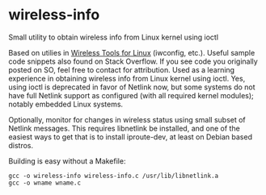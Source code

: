 wireless-info
=============

Small utility to obtain wireless info from Linux kernel using ioctl

Based on utilies in [Wireless Tools for Linux](http://www.hpl.hp.com/personal/Jean_Tourrilhes/Linux/Tools.html) (iwconfig, etc.).  Useful sample code snippets also found on Stack Overflow.  If you see code you originally posted on SO, feel free to contact for attribution.  Used as a learning experience in obtaining wireless info from Linux kernel using ioctl.  Yes, using ioctl is deprecated in favor of Netlink now, but some systems do not have full Netlink support as configured (with all required kernel modules); notably embedded Linux systems.

Optionally, monitor for changes in wireless status using small subset of Netlink messages.  This requires libnetlink be installed, and one of the easiest ways to get that is to install iproute-dev, at least on Debian based distros.  

Building is easy without a Makefile:

```
gcc -o wireless-info wireless-info.c /usr/lib/libnetlink.a
gcc -o wname wname.c
```

